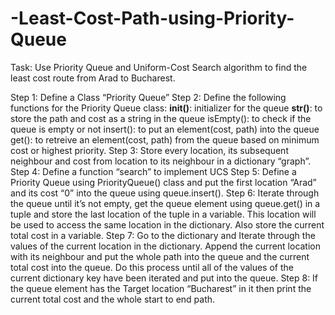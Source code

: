 # -Least-Cost-Path-using-Priority-Queue

Task: Use Priority Queue and Uniform-Cost Search algorithm to find the least cost route from Arad to Bucharest.

Step 1: Define a Class “Priority Queue”
Step 2: Define the following functions for the Priority Queue class:
	__init()__: initializer for the queue
	__str()__:  to store the path and cost as a string in the queue
	isEmpty(): to check if the queue is empty or not
	insert(): to put an element(cost, path) into the queue
	get(): to retreive an element(cost, path) from the queue based on minimum cost or 	         highest priority.
Step 3: Store every location, its subsequent neighbour and cost from location to its neighbour in a dictionary “graph”.
Step 4: Define a function “search” to implement UCS
Step 5: Define a Priority Queue using PriorityQueue() class and put the first location “Arad” and its cost “0” into the queue using queue.insert().
Step 6: Iterate through the queue until it’s not empty, get the queue element using queue.get() in a tuple and store the last location of the tuple in a variable. This location will be used to access the same location in the dictionary. Also store the current total cost in a variable.
Step 7: Go to the dictionary and Iterate through the values of the current location in the dictionary. Append the current location with its neighbour and put the whole path into the queue and the current total cost into the queue. Do this process until all of the values of the current dictionary key have been iterated and put into the queue.
Step 8: If the queue element has the Target location “Bucharest” in it then print the current total cost and the whole start to end path.
